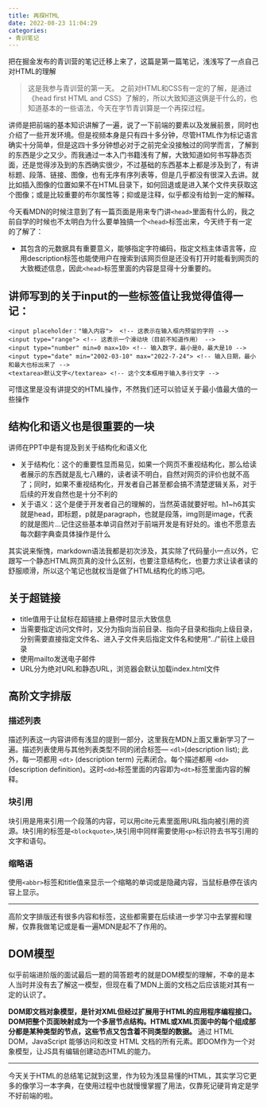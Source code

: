 ```yaml
---
title: 再探HTML
date: 2022-08-23 11:04:29
categories:
- 青训笔记
---
```

把在掘金发布的青训营的笔记迁移上来了，这篇是第一篇笔记，浅浅写了一点自己对HTML的理解
<!-- more -->
> 这是我参与青训营的第一天。
之前对HTML和CSS有一定的了解，是通过《head first HTML and CSS》了解的，所以大致知道这俩是干什么的，也知道基本的一些语法，今天在字节青训算是一个再探过程。

讲师是把前端的基本知识讲解了一遍，说了一下前端的要素以及发展前景，同时也介绍了一些开发环境。但是视频本身是只有四十多分钟，尽管HTML作为标记语言确实十分简单，但是这四十多分钟想必对于之前完全没接触过的同学而言，了解到的东西是少之又少。而我通过一本入门书籍浅有了解，大致知道如何书写静态页面，还是觉得涉及到的东西确实很少，不过基础的东西基本上都是涉及到了，有讲标题、段落、链接、图像，也有无序有序列表等，但是几乎都没有很深入去讲。就比如插入图像的位置如果不在HTML目录下，如何回退或是进入某个文件夹获取这个图像；或是比较重要的布尔属性等；抑或是注释，似乎都没有给到一定的解释。

今天看MDN的时候注意到了有一篇页面是用来专门讲`<head>`里面有什么的，我之前自学的时候也不太明白为什么要单独搞一个`<head>`标签出来，今天终于有一定的了解了：

- 其包含的元数据具有重要意义，能够指定字符编码，指定文档主体语言等，应用description标签也能使用户在搜索到该网页但是还没有打开时能看到网页的大致概述信息，因此`<head>`标签里面的内容是显得十分重要的。
    

讲师写到的关于input的一些标签值让我觉得值得一记：
---
    <input placeholder："输入内容">  <!-- 这表示在输入框内预留的字符 -->
    <input type="range"> <!-- 这表示一个滑动块（目前不知道作用） -->
    <input type="number" min=0 max=10> <!-- 输入数字，最小是0，最大是10 -->
    <input type="date" min="2002-03-10" max="2022-7-24"> <!-- 输入日期，最小和最大也标出来了 -->
    <textarea>默认文字</textarea> <!-- 这个文本框用于输入多行文字 -->
可惜这里是没有讲提交的HTML操作，不然我们还可以验证关于最小值最大值的一些操作
    
结构化和语义也是很重要的一块
---
讲师在PPT中是有提及到关于结构化和语义化
- 关于结构化：这个的重要性显而易见，如果一个网页不重视结构化，那么给读者展示的东西就是乱七八糟的，读者读不明白，自然对网页的评价也就不高了；同时，如果不重视结构化，开发者自己甚至都会搞不清楚逻辑关系，对于后续的开发自然也是十分不利的
- 关于语义：这个是便于开发者自己的理解的，当然英语就要好啦。h1~h6其实就是head，即标题，p就是paragraph，也就是段落，img则是image，代表的就是图片...记住这些基本单词自然对于前端开发是有好处的。谁也不愿意去每次翻字典查具体操作是什么

其实说来惭愧，markdown语法我都是初次涉及，其实除了代码量小一点以外，它跟写一个静态HTML网页真的没什么区别，也要注意结构化，也要力求让读者读的舒服顺滑，所以这个笔记也就权当是做了HTML结构化的练习吧。
    
关于超链接
---

- title值用于让鼠标在超链接上悬停时显示大致信息
- 当需要指定访问文件时，又分为指向当前目录、指向子目录和指向上级目录，分别需要直接指定文件名、进入子文件夹后指定文件名和使用"../"前往上级目录
- 使用mailto发送电子邮件
- URL分为绝对URL和静态URL，浏览器会默认加载index.html文件
    
高阶文字排版
---
### 描述列表
 描述列表这一内容讲师有浅显的提到一部分，这里我在MDN上面又重新学习了一遍。描述列表使用与其他列表类型不同的闭合标签— `<dl>`(description list); 此外，每一项都用 `<dt>` (description term) 元素闭合。每个描述都用 `<dd>`(description definition)。这时`<dd>`标签里面的内容即为`<dt>`标签里面内容的解释。
    
### 块引用
块引用是用来引用一个段落的内容，可以用cite元素里面用URL指向被引用的资源。块引用的标签是`<blockquote>`,块引用中同样需要使用`<p>`标识符去书写引用的文字和语句。

### 缩略语
使用`<abbr>`标签和title值来显示一个缩略的单词或是隐藏内容，当鼠标悬停在该内容上显示。

---
高阶文字排版还有很多内容和标签，这些都需要在后续进一步学习中去掌握和理解，仅靠我做笔记或是看一遍MDN是起不了作用的。

## DOM模型
似乎前端进阶版的面试最后一题的简答题考的就是DOM模型的理解，不幸的是本人当时并没有去了解这一模型，但现在看了MDN上面的文档之后应该能对其有一定的认识了。

**DOM即文档对象模型，是针对XML但经过扩展用于HTML的应用程序编程接口。DOM把整个页面映射成为一个多层节点结构。HTML或XML页面中的每个组成部分都是某种类型的节点，这些节点又包含着不同类型的数据。** 通过 HTML DOM，JavaScript 能够访问和改变 HTML 文档的所有元素。即DOM作为一个对象模型，让JS具有编辑创建动态HTML的能力。

---

今天关于HTML的总结笔记就到这里，作为较为浅显易懂的HTML，其实学习它更多的像学习一本字典，在使用过程中也就慢慢掌握了用法，仅靠死记硬背肯定是学不好前端的啦。